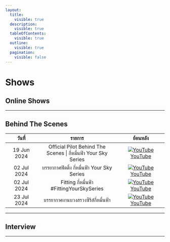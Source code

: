 ```yaml
---
layout:
  title:
    visible: true
  description:
    visible: true
  tableOfContents:
    visible: true
  outline:
    visible: true
  pagination:
    visible: false
---
```


# Shows

## Online Shows

---

## Behind The Scenes

<table style="width: 100%;">
    <thead>
        <tr>
            <th align="center" style="width: 20%;">วันที่</th>
            <th align="center" style="width: 50%;">รายการ</th>
            <th align="center" style="width: 30%;">ย้อนหลัง</th>
        </tr>
    </thead>
    <tbody>
            <tr>
                <td align="center">19 Jun 2024</td>
                <td align="center">Official Pilot Behind The Scenes | กี่หมื่นฟ้า Your Sky Series</td>
                <td align="center">
                <a href="https://youtu.be/lDf-wEXtnBw?si=1K1X4glVBVbZRbiV">
                    <img src="https://img.icons8.com/color/24/youtube-play.png" alt="YouTube"> YouTube
                </a>
                </td>
            </tr>
            <tr>
                <td align="center">02 Jul 2024</td>
                <td align="center">บรรยากาศฟิตติ้ง กี่หมื่นฟ้า Your Sky Series</td>
                <td align="center">
                <a href="https://youtu.be/EYYbdGk7poo?si=xMBnqxOKasS59yVL">
                    <img src="https://img.icons8.com/color/24/youtube-play.png" alt="YouTube"> YouTube
                </a>
                </td>
            </tr>
            <tr>
                <td align="center">02 Jul 2024</td>
                <td align="center">Fitting กี่หมื่นฟ้า #FittingYourSkySeries</td>
                <td align="center">
                <a href="https://www.youtube.com/live/wkSbWrS3hxE?si=T2QqOPPXid5T07T-">
                    <img src="https://img.icons8.com/color/24/youtube-play.png" alt="YouTube"> YouTube
                </a>
                </td>
            </tr>
            <tr>
                <td align="center">23 Jul 2024</td>
                <td align="center">บรรยากาศงานบวงสรวงซีรีส์กี่หมื่นฟ้า</td>
                <td align="center">
                <a href="https://www.youtube.com/live/BfyyW_jQvns?si=Zk2bqdxli6UYPTsM">
                    <img src="https://img.icons8.com/color/24/youtube-play.png" alt="YouTube"> YouTube
                </a>
                </td>
            </tr>
    </tbody>
</table>

---

## Interview

---
